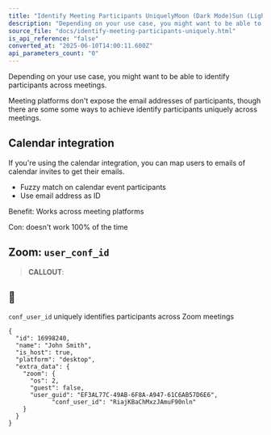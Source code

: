 ```yaml
---
title: "Identify Meeting Participants UniquelyMoon (Dark Mode)Sun (Light Mode)"
description: "Depending on your use case, you might want to be able to identify participants across meetings. Meeting platforms don't expose the email addresses of participants, though there are some some ways to achieve identify participants uniquely across meetings. Calendar integration If you're using the cale..."
source_file: "docs/identify-meeting-participants-uniquely.html"
is_api_reference: "false"
converted_at: "2025-06-10T14:00:11.600Z"
api_parameters_count: "0"
---
```

Depending on your use case, you might want to be able to identify participants across meetings.

Meeting platforms don't expose the email addresses of participants, though there are some some ways to achieve identify participants uniquely across meetings.

## Calendar integration

[](#calendar-integration)

If you're using the calendar integration, you can map users to emails of calendar invites to get their emails.
- Fuzzy match on calendar event participants
- Use email address as ID

Benefit: Works across meeting platforms

Con: doesn't work 100% of the time

## Zoom: `user_conf_id`

[](#zoom-user_conf_id)

> **CALLOUT**:

## 📘

`conf_user_id` uniquely identifies participants across Zoom meetings

```
{
  "id": 16998240,
  "name": "John Smith",
  "is_host": true,
  "platform": "desktop",
  "extra_data": {
    "zoom": {
      "os": 2,
      "guest": false,
      "user_guid": "EF3AL77C-49AB-6F8A-A947-61C6AB57D6E6",
			"conf_user_id": "RiajKBaChMxzJAmuF90nln"
    }
  }
}

```
